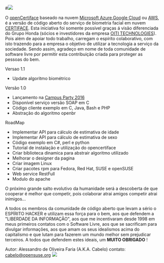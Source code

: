 #![](images/banner.png)

 O [openCertiface](http://opencertiface.com.br) baseado na nuvem [Microsoft Azure](https://azure.microsoft.com/pt-br/),[Google Cloud](https://cloud.google.com/) ou [AWS](https://aws.amazon.com/), é a versão de código aberto do serviço de biometria facial em nuvem [CERTIFACE](https://www.youtube.com/watch?v=iKmaT43kEqM). Esta iniciativa foi somente possível graças á visão diferenciada do Grupo Honda (sócios e investidores da empresa [OITI TECHNOLOGIES](http://oititec.com.br/)). Pois além de apoiar todo trabalho, carregam o espírito colaborativo, com isto trazendo para a empresa o objetivo de utilizar a tecnologia a serviço da sociedade. Sendo assim, agradeço em nome de toda comunidade de software livre por permitir esta contribuição criada para proteger as pessoas do bem.

Versao 1.1
* Update algoritmo biométrico

Versão 1.0

* Lançamento na [Campus Party 2016](http://campuse.ro/events/campus-party-brasil-2016/talk/biometria-opensource-focada-para-o-desenvolvedor/)
* Disponível serviço versão SOAP em C 
* Código cliente exemplo em C, Java, Bash e PHP
* Abstração do algoritmo openbr

RoadMap
* Implementar API para cálculo de estimativa de idade
* Implementar API para cálculo de estimativa de sexo
* Código exemplo em C#, perl e python
* Tutorial de instalação e utilização do opencertiface
* Criar biblioteca dinamica para abstrair algoritmo utilizado
* Melhorar o designer da pagina
* Criar imagem Linux 
* Criar pacotes rpm para Fedora, Red Hat, SUSE e openSUSE
* Web service RestFull
* Modulo do apache

O próximo grande salto evolutivo da humanidade será a descoberta de que cooperar é melhor que competir, pois colaborar atrai amigos competir atrai inimigos...

A todos os membros da comunidade de código aberto que levam a sério o ESPÍRITO HACKER e utilizam essa força para o bem, aos que defendem a "LIBERDADE DA INFORMAÇÃO", aos que me incentivaram desde 1998 em meus primeiros contatos com o Software Livre, aos que se sacrificam para divulgar informações, aos que amam os seus idealismos acima do capitalismo e que lutam para fazerem um mundo melhor sem prejudicar terceiros. A todos que defendem estes ideais, um **MUITO OBRIGADO** !


Autor: Alessandro de Oliveira Faria (A.K.A. Cabelo) contato: cabelo@opensuse.org
![](images/cabelo-jedi03.png)
